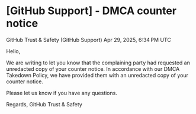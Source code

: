 # [GitHub Support] - DMCA counter notice

GitHub Trust & Safety (GitHub Support)
Apr 29, 2025, 6:34 PM UTC

Hello,
 
We are writing to let you know that the complaining party had requested an unredacted copy of your counter notice. In accordance with our  DMCA Takedown Policy, we have provided them with an unredacted copy of your counter notice.
 
Please let us know if you have any questions.
 
Regards,
GitHub Trust & Safety